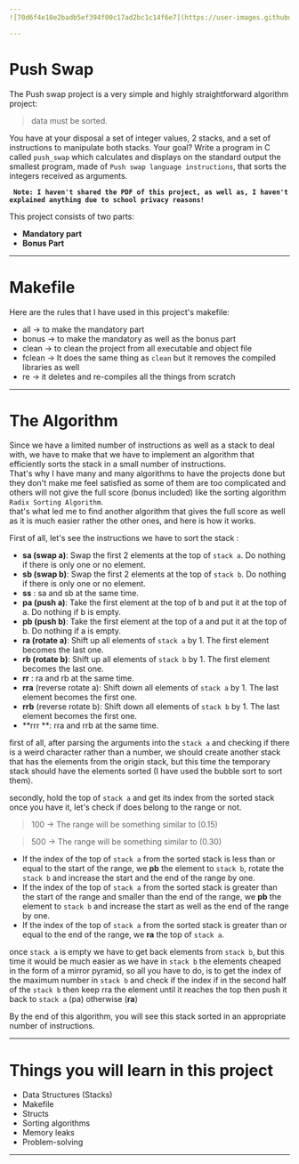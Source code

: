 ```yaml
---
![70d6f4e10e2badb5ef394f00c17ad2bc1c14f6e7](https://user-images.githubusercontent.com/49293816/219866055-c644c6b0-c9b5-46d1-80f3-b2f78e6f7303.jpeg)

---
```


# Push Swap

The Push swap project is a very simple and highly straightforward algorithm project: <br />
> data must be sorted.

You have at your disposal a set of integer values, 2 stacks, and a set of instructions to manipulate both stacks.
Your goal? Write a program in C called `push_swap` which calculates and displays
on the standard output the smallest program, made of `Push swap language instructions`, that sorts the integers received as arguments.

**``` Note: I haven't shared the PDF of this project, as well as, I haven't explained anything due to school privacy reasons!```**

This project consists of two parts:
- **Mandatory part**
- **Bonus Part**

---

# Makefile

Here are the rules that I have used in this project's makefile:

- all -> to make the mandatory part
- bonus -> to make the mandatory as well as the bonus part
- clean -> to clean the project from all executable and object file
- fclean -> It does the same thing as `clean` but it removes the compiled libraries as well
- re -> it deletes and re-compiles all the things from scratch

---

# The Algorithm

Since we have a limited number of instructions as well as a stack to deal with, we have to make that we have to implement an algorithm that efficiently sorts the stack in a small number of instructions. <br />
That's why I have many and many algorithms to have the projects done but they don't make me feel satisfied as some of them are too complicated and others will not give the full score (bonus included) like the sorting algorithm `Radix Sorting Algorithm`. <br />
that's what led me to find another algorithm that gives the full score as well as it is much easier rather the other ones, and here is how it works. <br />

First of all, let's see the instructions we have to sort the stack :
- **sa (swap a)**: Swap the first 2 elements at the top of `stack a`.
Do nothing if there is only one or no element.
- **sb (swap b)**: Swap the first 2 elements at the top of `stack b`.
Do nothing if there is only one or no element.
- **ss** : sa and sb at the same time.
- **pa (push a)**: Take the first element at the top of b and put it at the top of a.
Do nothing if b is empty.
- **pb (push b)**: Take the first element at the top of a and put it at the top of b.
Do nothing if a is empty.
- **ra (rotate a)**: Shift up all elements of `stack a` by 1.
The first element becomes the last one.
- **rb (rotate b)**: Shift up all elements of `stack b` by 1.
The first element becomes the last one.
- **rr** : ra and rb at the same time.
- **rra** (reverse rotate a): Shift down all elements of `stack a` by 1.
The last element becomes the first one.
- **rrb** (reverse rotate b): Shift down all elements of `stack b` by 1.
The last element becomes the first one.
- **rrr **: rra and rrb at the same time.

first of all, after parsing the arguments into the `stack a` and checking if there is a weird character rather than a number, we should create another stack that has the elements from the origin stack, but this time the temporary stack should have the elements sorted (I have used the bubble sort to sort them).

secondly, hold the top of `stack a` and get its index from the sorted stack once you have it, let's check if does belong to the range or not.

> 100 -> The range will be something similar to (0.15)

> 500 -> The range will be something similar to (0.30)

- If the index of the top of `stack a` from the sorted stack is less than or equal to the start of the range, we **pb** the element to `stack b`, rotate the `stack b` and increase the start and the end of the range by one.
- If the index of the top of `stack a` from the sorted stack is greater than the start of the range and smaller than the end of the range, we **pb** the element to `stack b` and increase the start as well as the end of the range by one.
- If the index of the top of `stack a` from the sorted stack is greater than or equal to the end of the range, we **ra** the top of `stack a`.

once `stack a` is empty we have to get back elements from `stack b`, but this time it would be much easier as we have in `stack b` the elements cheaped in the form of a mirror pyramid, so all you have to do, is to get the index of the maximum number in `stack b` and check if the index if in the second half of the `stack b` then keep rra the element until it reaches the top then push it back to `stack a` (pa) otherwise (**ra**)

By the end of this algorithm, you will see this stack sorted in an appropriate number of instructions.

---

# Things you will learn in this project

- Data Structures (Stacks)
- Makefile
- Structs
- Sorting algorithms
- Memory leaks
- Problem-solving

---

